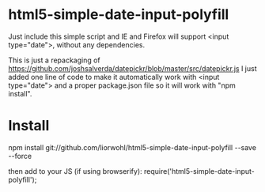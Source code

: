 # html5-simple-date-input-polyfill
Just include this simple script and IE and Firefox will support &lt;input type="date">, without any dependencies.

This is just a repackaging of https://github.com/joshsalverda/datepickr/blob/master/src/datepickr.js
I just added one line of code to make it automatically work with &lt;input type="date"> and a proper package.json file so it will work with "npm install".

# Install
npm install git://github.com/liorwohl/html5-simple-date-input-polyfill --save --force

then add to your JS (if using browserify): require('html5-simple-date-input-polyfill'); 